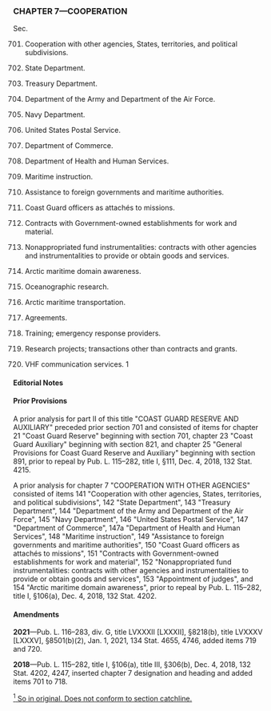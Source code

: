 ### **CHAPTER 7—COOPERATION** ###

Sec.

701. Cooperation with other agencies, States, territories, and political subdivisions.

702. State Department.

703. Treasury Department.

704. Department of the Army and Department of the Air Force.

705. Navy Department.

706. United States Postal Service.

707. Department of Commerce.

708. Department of Health and Human Services.

709. Maritime instruction.

710. Assistance to foreign governments and maritime authorities.

711. Coast Guard officers as attachés to missions.

712. Contracts with Government-owned establishments for work and material.

713. Nonappropriated fund instrumentalities: contracts with other agencies and instrumentalities to provide or obtain goods and services.

714. Arctic maritime domain awareness.

715. Oceanographic research.

716. Arctic maritime transportation.

717. Agreements.

718. Training; emergency response providers.

719. Research projects; transactions other than contracts and grants.

720. VHF communication services. 1

#### **Editorial Notes** ####

#### Prior Provisions ####

A prior analysis for part II of this title "COAST GUARD RESERVE AND AUXILIARY" preceded prior section 701 and consisted of items for chapter 21 "Coast Guard Reserve" beginning with section 701, chapter 23 "Coast Guard Auxiliary" beginning with section 821, and chapter 25 "General Provisions for Coast Guard Reserve and Auxiliary" beginning with section 891, prior to repeal by Pub. L. 115–282, title I, §111, Dec. 4, 2018, 132 Stat. 4215.

A prior analysis for chapter 7 "COOPERATION WITH OTHER AGENCIES" consisted of items 141 "Cooperation with other agencies, States, territories, and political subdivisions", 142 "State Department", 143 "Treasury Department", 144 "Department of the Army and Department of the Air Force", 145 "Navy Department", 146 "United States Postal Service", 147 "Department of Commerce", 147a "Department of Health and Human Services", 148 "Maritime instruction", 149 "Assistance to foreign governments and maritime authorities", 150 "Coast Guard officers as attachés to missions", 151 "Contracts with Government-owned establishments for work and material", 152 "Nonappropriated fund instrumentalities: contracts with other agencies and instrumentalities to provide or obtain goods and services", 153 "Appointment of judges", and 154 "Arctic maritime domain awareness", prior to repeal by Pub. L. 115–282, title I, §106(a), Dec. 4, 2018, 132 Stat. 4202.

#### Amendments ####

**2021**—Pub. L. 116–283, div. G, title LVXXXII [LXXXII], §8218(b), title LVXXXV [LXXXV], §8501(b)(2), Jan. 1, 2021, 134 Stat. 4655, 4746, added items 719 and 720.

**2018**—Pub. L. 115–282, title I, §106(a), title III, §306(b), Dec. 4, 2018, 132 Stat. 4202, 4247, inserted chapter 7 designation and heading and added items 701 to 718.

[<sup>1</sup> So in original. Does not conform to section catchline.](#CHAPTER7_1)